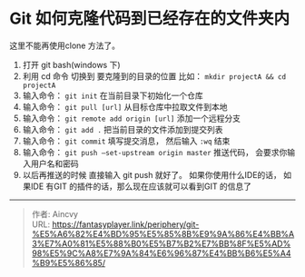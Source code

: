 # Git 如何克隆代码到已经存在的文件夹内


这里不能再使用clone 方法了。

1. 打开 git bash(windows 下)
2. 利用 cd 命令 切换到 要克隆到的目录的位置 比如： `mkdir projectA && cd projectA`
3. 输入命令： `git init` 在当前目录下初始化一个仓库
4. 输入命令： `git pull [url]` 从目标仓库中拉取文件到本地
5. 输入命令： `git remote add origin [url]` 添加一个远程分支
6. 输入命令： `git add .` 把当前目录的文件添加到提交列表
7. 输入命令： `git commit` 填写提交消息， 然后输入 `:wq` 结束
8. 输入命令： `git push –set-upstream origin master` 推送代码， 会要求你输入用户名和密码
9. 以后再推送的时候 直接输入 git push 就好了。 如果你使用什么IDE的话， 如果IDE 有GIT 的插件的话，那么现在应该就可以看到GIT 的信息了



---

> 作者: Aincvy  
> URL: https://fantasyplayer.link/periphery/git-%E5%A6%82%E4%BD%95%E5%85%8B%E9%9A%86%E4%BB%A3%E7%A0%81%E5%88%B0%E5%B7%B2%E7%BB%8F%E5%AD%98%E5%9C%A8%E7%9A%84%E6%96%87%E4%BB%B6%E5%A4%B9%E5%86%85/  


